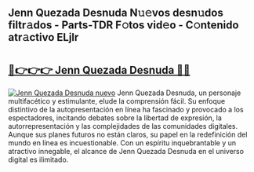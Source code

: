 ## Jenn Quezada Desnuda N𝚞𝚎vos desn𝚞dos filtr𝚊dos - Parts-TDR F𝚘tos vid𝚎o - C𝚘ntenido atr𝚊ctivo ELjlr

# <h2><a href="http://mb8rtii.tromn.icu/?c=Jenn+Quezada+Desnuda">🔗👉👉👉 Jenn Quezada Desnuda 🔗🔗</a></h2>

[![Jenn Quezada Desnuda nuevo](https://i.imgur.com/pEAQMta.gif)](http://mb8rtii.tromn.icu/?c=Jenn+Quezada+Desnuda)
Jenn Quezada Desnuda, un personaje multifacético y estimulante, elude la comprensión fácil. Su enfoque distintivo de la autopresentación en línea ha fascinado y provocado a los espectadores, incitando debates sobre la libertad de expresión, la autorrepresentación y las complejidades de las comunidades digitales. Aunque sus planes futuros no están claros, su papel en la redefinición del mundo en línea es incuestionable. Con un espíritu inquebrantable y un atractivo innegable, el alcance de Jenn Quezada Desnuda en el universo digital es ilimitado.
